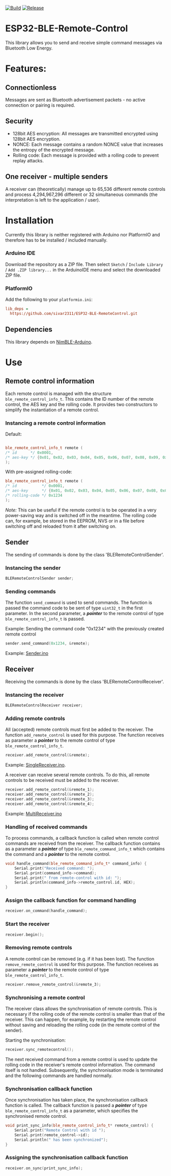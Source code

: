 [![Build](https://github.com/sivar2311/ESP32-BLE-RemoteControl/actions/workflows/build.yml/badge.svg)](https://github.com/sivar2311/ESP32-BLE-RemoteControl/actions/workflows/build.yml)
[![Release](https://img.shields.io/github/v/release/sivar2311/ESP32-BLE-RemoteControl)](https://github.com/sivar2311/ESP32-BLE-RemoteControl/releases)
# ESP32-BLE-Remote-Control

This library allows you to send and receive simple command messages via Bluetooth Low Energy.

# Features:

## Connectionless

Messages are sent as Bluetooth advertisement packets - no active connection or pairing is required.

## Security
- 128bit AES encryption: All messages are transmitted encrypted using 128bit AES encryption.
- NONCE: Each message contains a random NONCE value that increases the entropy of the encrypted message.
- Rolling code: Each message is provided with a rolling code to prevent replay attacks.

## One receiver - multiple senders
A receiver can (theoretically) manage up to 65,536 different remote controls and process 4,294,967,296 different or 32 simultaneous commands (the interpretation is left to the application / user).

# Installation

Currently this library is neither registered with Arduino nor PlatformIO and therefore has to be installed / included manually. 

### Arduino IDE

Download the repository as a ZIP file.
Then select `Sketch` / `Include Library` / `Add .ZIP library...` in the ArduinoIDE menu and select the downloaded ZIP file.

### PlatformIO

Add the following to your `platformio.ini`:
```ini
lib_deps = 
  https://github.com/sivar2311/ESP32-BLE-RemoteControl.git
``` 

## Dependencies

This library depends on [NimBLE-Arduino](https://github.com/h2zero/NimBLE-Arduino).

# Use

## Remote control information

Each remote control is managed with the structure `ble_remote_control_info_t`.
This contains the ID number of the remote control, the AES key and the rolling code.
It provides two constructors to simplify the instantiation of a remote control.

### Instancing a remote control information

Default:

```C++

ble_remote_control_info_t remote (
/* id      */ 0x0001,                                                                                       
/* aes-key */ {0x01, 0x02, 0x03, 0x04, 0x05, 0x06, 0x07, 0x08, 0x09, 0x00A, 0x00B, 0x0C, 0x0D, 0x0E, 0x0F}  
);
```

With pre-assigned rolling-code:

```C++
ble_remote_control_info_t remote (
/* id           */ 0x0001,                                                                                       
/* aes-key      */ {0x01, 0x02, 0x03, 0x04, 0x05, 0x06, 0x07, 0x08, 0x09, 0x00A, 0x00B, 0x0C, 0x0D, 0x0E, 0x0F}, 
/* rolling-code */ 0x1234
);
```

*Note:*
This can be useful if the remote control is to be operated in a very power-saving way and is switched off in the meantime. 
The rolling code can, for example, be stored in the EEPROM, NVS or in a file before switching off and reloaded from it after switching on.

## Sender

The sending of commands is done by the class 'BLERemoteControlSender'.

### Instancing the sender

```C++
BLERemoteControlSender sender;
```

### Sending commands

The function `send_command` is used to send commands.
The function is passed the command code to be sent of type `uint32_t` in the first parameter.
In the second parameter, a ***pointer*** to the remote control of type `ble_remote_control_info_t` is passed.

Example: Sending the command code "0x1234" with the previously created remote control

```C++
sender.send_command(0x1234, &remote);
```

Example: [Sender.ino](/examples/Sender/Sender.ino)

## Receiver

Receiving the commands is done by the class 'BLERemoteControlReceiver'.

### Instancing the receiver

```C++
BLERemoteControlReceiver receiver;
```

### Adding remote controls

All (accepted) remote controls must first be added to the receiver.
The function `add_remote_control` is used for this purpose. 
The function receives as parameter a ***pointer*** to the remote control of type `ble_remote_control_info_t`.

```C++
receiver.add_remote_control(&remote);
```

Example: [SingleReceiver.ino](/examples/Receiver/SingleReceiver/SingleReceiver.ino).

A receiver can receive several remote controls. 
To do this, all remote controls to be received must be added to the receiver.

```C++
receiver.add_remote_control(&remote_1);
receiver.add_remote_control(&remote_2);
receiver.add_remote_control(&remote_3);
receiver.add_remote_control(&remote_4);
```

Example: [MultiReceiver.ino](/examples/Receiver/MultiReceiver/MultiReceiver.ino)


### Handling of received commands

To process commands, a callback function is called when remote control commands are received from the receiver.
The callback function contains as a parameter a ***pointer*** of type `ble_remote_command_info_t` which contains the command and a ***pointer*** to the remote control.

```C++
void handle_command(ble_remote_command_info_t* command_info) {
    Serial.print("Received command: ");
    Serial.print(command_info->command);
    Serial.print(" from remote-control with id: ");
    Serial.println(command_info->remote_control.id, HEX);
}
```

### Assign the callback function for command handling

```C++
receiver.on_command(handle_command);
```

### Start the receiver

```C++
receiver.begin();
```

### Removing remote controls

A remote control can be removed (e.g. if it has been lost).
The function `remove_remote_control` is used for this purpose.
The function receives as parameter a ***pointer*** to the remote control of type `ble_remote_control_info_t`.

```C++
receiver.remove_remote_control(&remote_3);
```

### Synchronising a remote control

The receiver class allows the synchronisation of remote controls. This is necessary if the rolling code of the remote control is smaller than that of the receiver. This can happen, for example, by restarting the remote control without saving and reloading the rolling code (in the remote control of the sender).

Starting the synchronisation:
```C++
receiver.sync_remotecontrol();
```
The next received command from a remote control is used to update the rolling code in the receiver's remote control information. The command itself is not handled. Subsequently, the synchronisation mode is terminated and the following commands are handled normally.


### Synchronisation callback function
Once synchronisation has taken place, the synchronisation callback function is called.
The callback function is passed a ***pointer*** of type `ble_remote_control_info_t` as a parameter, which specifies the synchronised remote control.

```C++
void print_sync_info(ble_remote_control_info_t* remote_control) {
    Serial.print("Remote Control with id ");
    Serial.print(remote_control->id);
    Serial.println(" has been synchronized");
}
```

### Assigning the synchronisation callback function

```C++
receiver.on_sync(print_sync_info);
```
